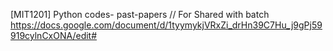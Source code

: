 [MIT1201] Python codes- past-papers
// For Shared with batch
https://docs.google.com/document/d/1tyymykjVRxZi_drHn39C7Hu_j9gPj59919cylnCxONA/edit#

